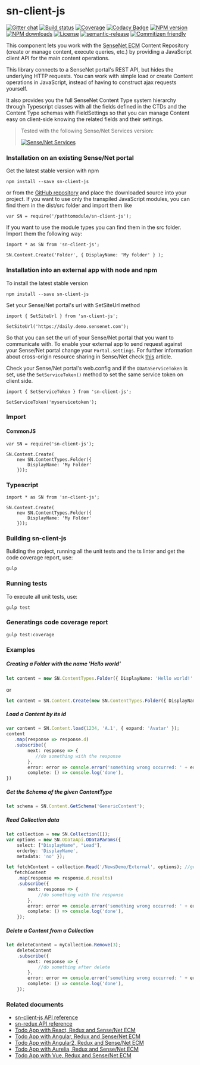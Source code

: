 # sn-client-js

[![Gitter chat](https://img.shields.io/gitter/room/SenseNet/SN7ClientAPI.svg?style=flat)](https://gitter.im/SenseNet/SN7ClientAPI)
[![Build status](https://img.shields.io/travis/SenseNet/sn-client-js.svg?style=flat)](https://travis-ci.org/SenseNet/sn-client-js)
[![Coverage](https://img.shields.io/codecov/c/github/SenseNet/sn-client-js.svg?style=flat)](https://codecov.io/gh/SenseNet/sn-client-js)
[![Codacy Badge](https://api.codacy.com/project/badge/Grade/b09d599538fa49e9bb1cb92df4042ada)](https://www.codacy.com/app/herflis33/sn-client-js?utm_source=github.com&amp;utm_medium=referral&amp;utm_content=SenseNet/sn-client-js&amp;utm_campaign=Badge_Grade)
[![NPM version](https://img.shields.io/npm/v/sn-client-js.svg?style=flat)](https://www.npmjs.com/package/sn-client-js)
[![NPM downloads](https://img.shields.io/npm/dt/sn-client-js.svg?style=flat)](https://www.npmjs.com/package/sn-client-js)
[![License](https://img.shields.io/github/license/SenseNet/sn-client-js.svg?style=flat)](https://github.com/SenseNet/sn-client-js/LICENSE.txt)
[![semantic-release](https://img.shields.io/badge/%20%20%F0%9F%93%A6%F0%9F%9A%80-semantic--release-e10079.svg?style=flat)](https://github.com/semantic-release/semantic-release)
[![Commitizen friendly](https://img.shields.io/badge/commitizen-friendly-brightgreen.svg?style=flat)](http://commitizen.github.io/cz-cli/)

This component lets you work with the [SenseNet ECM](https://github.com/SenseNet) Content Repository (create or manage content, execute queries, etc.) by providing a JavaScript client API for the main content 
operations.

This library connects to a SenseNet portal's REST API, but hides the underlying HTTP requests. You can work with simple load or create Content operations in JavaScript, instead of 
having to construct ajax requests yourself.

It also provides you the full SenseNet Content Type system hierarchy through Typescript classes with all the fields defined in the CTDs and the Content Type schemas with FieldSettings
so that you can manage Content easy on client-side knowing the related fields and their settings.

> Tested with the following Sense/Net Services version: 
> 
> [![Sense/Net Services](https://img.shields.io/badge/sensenet-7.0.0--beta%20tested-green.svg)](https://github.com/SenseNet/sensenet/releases/tag/v7.0.0-beta)

### Installation on an existing Sense/Net portal

Get the latest stable version with npm

```
npm install --save sn-client-js
```

or from the [GitHub repository](https://github.com/SenseNet/sn-client-js) and place the downloaded source into your project. If you want to use only the transpiled JavaScript
modules, you can find them in the dist/src folder and import them like

```
var SN = require('/pathtomodule/sn-client-js');
```

If you want to use the module types you can find them in the src folder. Import them the following way:

```
import * as SN from 'sn-client-js';

SN.Content.Create('Folder', { DisplayName: 'My folder' } );
```

### Installation into an external app with node and npm

To install the latest stable version

```
npm install --save sn-client-js
```

Set your Sense/Net portal's url with SetSiteUrl method

```
import { SetSiteUrl } from 'sn-client-js';

SetSiteUrl('https://daily.demo.sensenet.com');
```

So that you can set the url of your Sense/Net portal that you want to communicate with. To enable your external app to send request against your Sense/Net portal change
your ```Portal.settings```. For further information about cross-origin resource sharing in Sense/Net check [this](http://wiki.sensenet.com/Cross-origin_resource_sharing#Origin_check)
article.

Check your Sense/Net portal's web.config and if the ```ODataServiceToken``` is set, use the ```SetServiceToken()``` method to set the same service token on client side.

```
import { SetServiceToken } from 'sn-client-js';

SetServiceToken('myservicetoken');
```

### Import

#### CommonJS

```
var SN = require('sn-client-js');

SN.Content.Create(
	new SN.ContentTypes.Folder({
		DisplayName: 'My Folder'
	}));
```

### Typescript

```
import * as SN from 'sn-client-js';

SN.Content.Create(
	new SN.ContentTypes.Folder({
		DisplayName: 'My Folder'
	}));
```

### Building sn-client-js

Building the project, running all the unit tests and the ts linter and get the code coverage report, use:

```
gulp
```

### Running tests

To execute all unit tests, use:

```
gulp test
```

### Generatings code coverage report

```
gulp test:coverage
```

### Examples

##### Creating a Folder with the name 'Hello world'
 
```ts
let content = new SN.ContentTypes.Folder({ DisplayName: 'Hello world!' });
```

or

```ts
let content = SN.Content.Create(new SN.ContentTypes.Folder({ DisplayName: 'Hello world!' }););
```

##### Load a Content by its id
 
```ts
var content = SN.Content.load(1234, 'A.1', { expand: 'Avatar' });
content
   .map(response => response.d)
   .subscribe({
   		next: response => {
           //do something with the response
        },
        error: error => console.error('something wrong occurred: ' + error),
        complete: () => console.log('done'),
})
```

##### Get the Schema of the given ContentType
 
```ts
let schema = SN.Content.GetSchema('GenericContent');
```

##### Read Collection data
 
```ts
let collection = new SN.Collection([]);
var options = new SN.ODataApi.ODataParams({ 
	select: ["DisplayName", "Lead"], 
	orderby: 'DisplayName', 
	metadata: 'no' });

let fetchContent = collection.Read('/NewsDemo/External', options); //gets the list of  the external Articles with their Id, Type and DisplayName fields.
   fetchContent
   	.map(response => response.d.results)
    .subscribe({
    	next: response => {
     		//do something with the response
     	},
     	error: error => console.error('something wrong occurred: ' + error),
     	complete: () => console.log('done'),
	});
```

##### Delete a Content from a Collection
 
```ts
let deleteContent = myCollection.Remove(3);
	deleteContent
	.subscribe({
		next: response => {
			//do something after delete
		},
		error: error => console.error('something wrong occurred: ' + error),
		complete: () => console.log('done'),
	});
```

### Related documents
* [sn-client-js API reference](http://www.sensenet.com/documentation/sn-client-js/index.html)
* [sn-redux API reference](http://www.sensenet.com/documentation/sn-redux/index.html)
* [Todo App with React, Redux and Sense/Net ECM](https://github.com/SenseNet/sn-react-redux-todo-app)
* [Todo App with Angular, Redux and Sense/Net ECM](https://github.com/blaskodaniel/sn-angular-redux-todo-app)
* [Todo App with Angular2, Redux and Sense/Net ECM](https://github.com/SenseNet/sn-angular2-redux-todo-app)
* [Todo App with Aurelia, Redux and Sense/Net ECM](https://github.com/B3zo0/sn7-aurelia-redux-todo-app)
* [Todo App with Vue, Redux and Sense/Net ECM](https://github.com/SenseNet/sn-vue-redux-todo-app)
